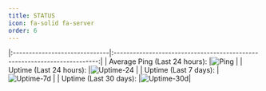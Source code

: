 ```yaml
---
title: STATUS
icon: fa-solid fa-server
order: 6
---
```


|:------------------------------|:-------------------------------------------------------------------------:|
| Average Ping (Last 24 hours): |![Ping](https://uptime.tinyserver.eu/api/badge/102/ping?label=)            |
| Uptime (Last 24 hours):       |![Uptime-24](https://uptime.tinyserver.eu/api/badge/121/uptime/24?label=)  |
| Uptime (Last 7 days):         |![Uptime-7d](https://uptime.tinyserver.eu/api/badge/102/uptime/168?label=) |
| Uptime (Last 30 days):        |![Uptime-30d](https://uptime.tinyserver.eu/api/badge/102/uptime/720?label=)|